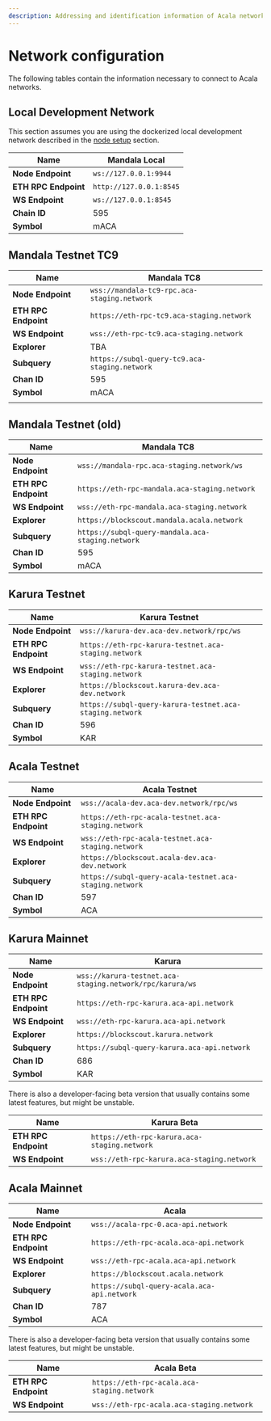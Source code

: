 ```yaml
---
description: Addressing and identification information of Acala networks.
---
```


# Network configuration

The following tables contain the information necessary to connect to Acala networks. 

## Local Development Network

This section assumes you are using the dockerized local development network described in the [node setup](network-setup/local-development-network.md) section.

| **Name**            | Mandala Local           |
| ------------------- | ----------------------- |
| **Node Endpoint**   | `ws://127.0.0.1:9944`   |
| **ETH RPC Endpoint**    | `http://127.0.0.1:8545` |
| **WS Endpoint**     | `ws://127.0.0.1:8545`   |
| **Chain ID**        | 595                     |
| **Symbol**          | mACA                     |

## Mandala Testnet TC9

| **Name**            | Mandala TC8                                       |
| ------------------- | ------------------------------------------------- |
| **Node Endpoint**   | `wss://mandala-tc9-rpc.aca-staging.network`     |
| **ETH RPC Endpoint**             | `https://eth-rpc-tc9.aca-staging.network`     |
| **WS Endpoint**   | `wss://eth-rpc-tc9.aca-staging.network`       |
| **Explorer**        | TBA        |
| **Subquery**    | `https://subql-query-tc9.aca-staging.network` |
| **Chan ID**         | 595                                               |
| **Symbol**          | mACA     
                                          |
## Mandala Testnet (old)

| **Name**            | Mandala TC8                                       |
| ------------------- | ------------------------------------------------- |
| **Node Endpoint**   | `wss://mandala-rpc.aca-staging.network/ws`     |
| **ETH RPC Endpoint**             | `https://eth-rpc-mandala.aca-staging.network`     |
| **WS Endpoint**   | `wss://eth-rpc-mandala.aca-staging.network`       |
| **Explorer**        | `https://blockscout.mandala.acala.network`        |
| **Subquery**    | `https://subql-query-mandala.aca-staging.network` |
| **Chan ID**         | 595                                               |
| **Symbol**          | mACA                                               |

## Karura Testnet

| **Name**            | Karura Testnet                                    |
| ------------------- | ------------------------------------------ |
| **Node Endpoint**             | `wss://karura-dev.aca-dev.network/rpc/ws`  |
| **ETH RPC Endpoint**             | `https://eth-rpc-karura-testnet.aca-staging.network`  |
| **WS Endpoint**   | `wss://eth-rpc-karura-testnet.aca-staging.network`  |
| **Explorer**        | `https://blockscout.karura-dev.aca-dev.network`       |
| **Subquery**    | `https://subql-query-karura-testnet.aca-staging.network` |
| **Chan ID**         | 596                                        |
| **Symbol**          | KAR                                        |

## Acala Testnet

| **Name**            | Acala Testnet                                    |
| ------------------- | ------------------------------------------ |
| **Node Endpoint**             | `wss://acala-dev.aca-dev.network/rpc/ws`  |
| **ETH RPC Endpoint**             | `https://eth-rpc-acala-testnet.aca-staging.network`  |
| **WS Endpoint**   | `wss://eth-rpc-acala-testnet.aca-staging.network`  |
| **Explorer**        | `https://blockscout.acala-dev.aca-dev.network`       |
| **Subquery**    | `https://subql-query-acala-testnet.aca-staging.network` |
| **Chan ID**         | 597                                        |
| **Symbol**          | ACA                                        |

## Karura Mainnet

| **Name**            | Karura                                     |
| ------------------- | ------------------------------------------ |
| **Node Endpoint**             | `wss://karura-testnet.aca-staging.network/rpc/karura/ws`  |
| **ETH RPC Endpoint**             | `https://eth-rpc-karura.aca-api.network`  |
| **WS Endpoint**   | `wss://eth-rpc-karura.aca-api.network`  |
| **Explorer**        | `https://blockscout.karura.network`       |
| **Subquery**    | `https://subql-query-karura.aca-api.network` |
| **Chan ID**         | 686                                        |
| **Symbol**          | KAR                                        |

There is also a developer-facing beta version that usually contains some latest features, but might be unstable.

| **Name**            | Karura Beta                                     |
| ------------------- | ------------------------------------------ |
| **ETH RPC Endpoint**             | `https://eth-rpc-karura.aca-staging.network`  |
| **WS Endpoint**   | `wss://eth-rpc-karura.aca-staging.network`  |


## Acala Mainnet

| **Name**            | Acala                                     |
| ------------------- | ------------------------------------------ |
| **Node Endpoint**             | `wss://acala-rpc-0.aca-api.network`  |
| **ETH RPC Endpoint**             | `https://eth-rpc-acala.aca-api.network`  |
| **WS Endpoint**   | `wss://eth-rpc-acala.aca-api.network`  |
| **Explorer**        | `https://blockscout.acala.network`       |
| **Subquery**    | `https://subql-query-acala.aca-api.network` |
| **Chan ID**         | 787                                       |
| **Symbol**          | ACA                                       |

There is also a developer-facing beta version that usually contains some latest features, but might be unstable.

| **Name**            | Acala Beta                             |
| ------------------- | ------------------------------------------ |
| **ETH RPC Endpoint**             | `https://eth-rpc-acala.aca-staging.network`  |
| **WS Endpoint**   | `wss://eth-rpc-acala.aca-staging.network`  |
